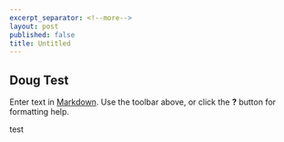```yaml
---
excerpt_separator: <!--more-->
layout: post
published: false
title: Untitled
---
```

## Doug Test

Enter text in [Markdown](http://daringfireball.net/projects/markdown/). Use the toolbar above, or click the **?** button for formatting help.

test
